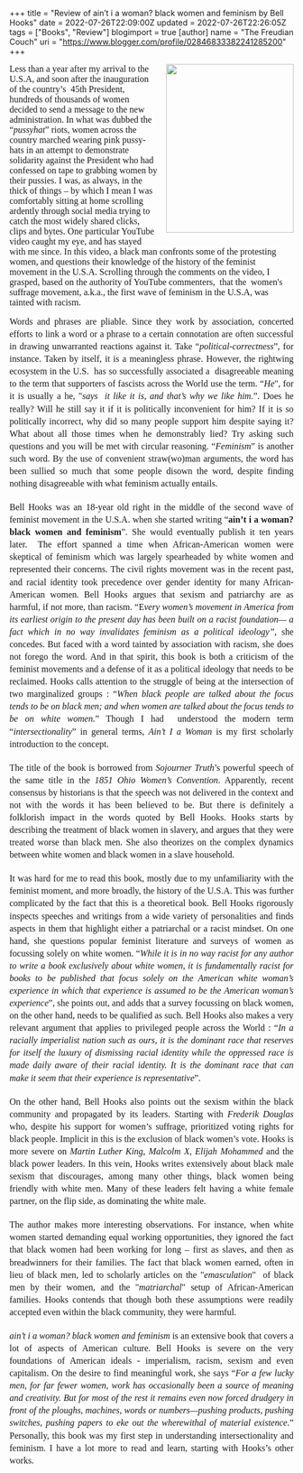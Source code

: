 +++
title = "Review of ain’t i a woman? black women and feminism by Bell Hooks"
date = 2022-07-26T22:09:00Z
updated = 2022-07-26T22:26:05Z
tags = ["Books", "Review"]
blogimport = true 
[author]
	name = "The Freudian Couch"
	uri = "https://www.blogger.com/profile/02846833382241285200"
+++

<div class="separator"><span style="border: none; clear: right; display: inline-block; float: right; height: 299px; margin-bottom: 1em; margin-left: 1em; overflow: hidden; width: 226px;"><img height="299" src="https://lh3.googleusercontent.com/4igTinr9FtdQCIjdEx6LHghDCp7PVAj-9xp1YeJ6kfUo0EjV8r-C5iM7m3hZANrLzZUuSFsXV9ld5EDdjFJXFfkKPnVfvb8LWbcY3huJ0iJZ3cBH4vhHaUNIrkdfPoEewJQ9b6fDKe9jKvcD3Pw" style="margin-left: 0px; margin-top: 0px;" width="226" /></span></div><p><span style="font-size: medium;"><span style="background-color: white; color: #181818; font-family: Merriweather, serif; font-variant-east-asian: normal; font-variant-numeric: normal; text-align: justify; vertical-align: baseline; white-space: pre-wrap;">Less than a year after my arrival to the U.S.A, and soon after the inauguration of the country’s&nbsp; 45th President, hundreds of thousands of women decided to send a message to the new administration. In what was dubbed the “</span><span style="background-color: white; color: #181818; font-family: Merriweather, serif; font-style: italic; font-variant-east-asian: normal; font-variant-numeric: normal; text-align: justify; vertical-align: baseline; white-space: pre-wrap;">pussyhat</span><span style="background-color: white; color: #181818; font-family: Merriweather, serif; font-variant-east-asian: normal; font-variant-numeric: normal; text-align: justify; vertical-align: baseline; white-space: pre-wrap;">” riots, women across the country marched wearing pink pussy-hats in an attempt to demonstrate solidarity against the President who had confessed on tape to grabbing women by their pussies. I was, as always, in the thick of things – by which I mean I was comfortably sitting at home scrolling ardently through social media trying to catch the most widely shared clicks, clips and bytes. One particular YouTube video caught my eye, and has stayed with me since. In this video, a black man confronts some of the protesting women, and questions their knowledge of the history of the feminist movement in the U.S.A. Scrolling through the comments on the video, I grasped, based on the authority of YouTube commenters,&nbsp; that the&nbsp; women's suffrage movement, a.k.a., the first wave of feminism in the U.S.A, was tainted with racism.&nbsp;</span></span></p><span id="docs-internal-guid-eee06361-7fff-139f-8727-dd19d59d436a"><p dir="ltr" style="line-height: 1.38; margin-bottom: 0pt; margin-top: 0pt; text-align: justify;"><span style="font-size: medium;"><span style="background-color: white; color: #181818; font-family: Merriweather, serif; font-variant-east-asian: normal; font-variant-numeric: normal; vertical-align: baseline; white-space: pre-wrap;">Words and phrases are pliable. Since they work by association, concerted efforts to link a word or a phrase to a certain connotation are often successful in drawing unwarranted reactions against it. Take “</span><span style="background-color: white; color: #181818; font-family: Merriweather, serif; font-style: italic; font-variant-east-asian: normal; font-variant-numeric: normal; vertical-align: baseline; white-space: pre-wrap;">political-correctness</span><span style="background-color: white; color: #181818; font-family: Merriweather, serif; font-variant-east-asian: normal; font-variant-numeric: normal; vertical-align: baseline; white-space: pre-wrap;">”, for instance. Taken by itself, it is a meaningless phrase. However, the rightwing ecosystem in the U.S.&nbsp; has so successfully associated a&nbsp; disagreeable meaning to the term that supporters of fascists across the World use the term. “<i>He</i>", for it is usually a he, "<i>says&nbsp; it like it is, and that’s why we like him.</i>”. Does he really? Will he still say it if it is politically inconvenient for him? If it is so politically incorrect, why did so many people support him despite saying it? What about all those times when he demonstrably lied? Try asking such questions and you will be met with circular reasoning. “</span><span style="background-color: white; color: #181818; font-family: Merriweather, serif; font-style: italic; font-variant-east-asian: normal; font-variant-numeric: normal; vertical-align: baseline; white-space: pre-wrap;">Feminism</span><span style="background-color: white; color: #181818; font-family: Merriweather, serif; font-variant-east-asian: normal; font-variant-numeric: normal; vertical-align: baseline; white-space: pre-wrap;">” is another such word. By the use of convenient straw(wo)man arguments, the word has been sullied so much that some people disown the word, despite finding nothing disagreeable with what feminism actually entails.</span></span></p><span style="font-size: medium;"><br /></span><p dir="ltr" style="line-height: 1.38; margin-bottom: 0pt; margin-top: 0pt; text-align: justify;"><span style="font-size: medium;"><span style="background-color: white; color: #181818; font-family: Merriweather, serif; font-variant-east-asian: normal; font-variant-numeric: normal; vertical-align: baseline; white-space: pre-wrap;">Bell Hooks was an 18-year old right in the middle of the second wave of feminist movement in the U.S.A. when she started writing “</span><span style="background-color: white; color: #181818; font-family: Merriweather, serif; font-variant-east-asian: normal; font-variant-numeric: normal; font-weight: 700; vertical-align: baseline; white-space: pre-wrap;">ain’t i a woman? black women and feminism</span><span style="background-color: white; color: #181818; font-family: Merriweather, serif; font-variant-east-asian: normal; font-variant-numeric: normal; vertical-align: baseline; white-space: pre-wrap;">”. She would eventually publish it ten years later.&nbsp; The effort spanned a time when African-American women were skeptical of feminism which was largely spearheaded by white women and represented their concerns. The civil rights movement was in the recent past, and racial identity took precedence over gender identity for many African-American women. Bell Hooks argues that sexism and patriarchy are as harmful, if not more, than racism. “E</span><span style="background-color: white; color: #181818; font-family: Merriweather, serif; font-style: italic; font-variant-east-asian: normal; font-variant-numeric: normal; vertical-align: baseline; white-space: pre-wrap;">very women’s movement in America from its earliest origin to the present day has been built on a racist foundation— a fact which in no way invalidates feminism as a political ideology”, </span><span style="background-color: white; font-variant-east-asian: normal; font-variant-numeric: normal; vertical-align: baseline;"><span style="color: #181818; font-family: Merriweather, serif;"><span style="white-space: pre-wrap;">she concedes. But faced with a word tainted by association with racism, she does not forego the word. And in that spirit, this book is both a criticism of the feminist movements and a defense of it as a political ideology that needs to be reclaimed. Hooks calls attention to the struggle of being at the intersection of two marginalized groups : “</span></span></span><span style="background-color: white; color: #181818; font-family: Merriweather, serif; font-style: italic; font-variant-east-asian: normal; font-variant-numeric: normal; vertical-align: baseline; white-space: pre-wrap;">When black people are talked about the focus tends to be on black men; and when women are talked about the focus tends to be on white women.</span><span style="background-color: white; color: #181818; font-family: Merriweather, serif; font-variant-east-asian: normal; font-variant-numeric: normal; vertical-align: baseline; white-space: pre-wrap;">” Though I had&nbsp; understood the modern term “</span><span style="background-color: white; color: #181818; font-family: Merriweather, serif; font-style: italic; font-variant-east-asian: normal; font-variant-numeric: normal; vertical-align: baseline; white-space: pre-wrap;">intersectionality</span><span style="background-color: white; color: #181818; font-family: Merriweather, serif; font-variant-east-asian: normal; font-variant-numeric: normal; vertical-align: baseline; white-space: pre-wrap;">” in general terms, </span><span style="background-color: white; color: #181818; font-family: Merriweather, serif; font-style: italic; font-variant-east-asian: normal; font-variant-numeric: normal; vertical-align: baseline; white-space: pre-wrap;">Ain’t I a Woman</span><span style="background-color: white; color: #181818; font-family: Merriweather, serif; font-variant-east-asian: normal; font-variant-numeric: normal; vertical-align: baseline; white-space: pre-wrap;"> is my first scholarly introduction to the concept.&nbsp;</span></span></p><span style="font-size: medium;"><br /></span><p dir="ltr" style="line-height: 1.38; margin-bottom: 0pt; margin-top: 0pt; text-align: justify;"><span style="font-size: medium;"><span style="background-color: white; color: #181818; font-family: Merriweather, serif; font-variant-east-asian: normal; font-variant-numeric: normal; vertical-align: baseline; white-space: pre-wrap;">The title of the book is borrowed from </span><span style="background-color: white; color: #181818; font-family: Merriweather, serif; font-style: italic; font-variant-east-asian: normal; font-variant-numeric: normal; vertical-align: baseline; white-space: pre-wrap;">Sojourner Truth</span><span style="background-color: white; color: #181818; font-family: Merriweather, serif; font-variant-east-asian: normal; font-variant-numeric: normal; vertical-align: baseline; white-space: pre-wrap;">’s powerful speech of the same title in the </span><span style="background-color: white; color: #181818; font-family: Merriweather, serif; font-style: italic; font-variant-east-asian: normal; font-variant-numeric: normal; vertical-align: baseline; white-space: pre-wrap;">1851 Ohio Women’s Convention</span><span style="background-color: white; color: #181818; font-family: Merriweather, serif; font-variant-east-asian: normal; font-variant-numeric: normal; vertical-align: baseline; white-space: pre-wrap;">. Apparently, recent consensus by historians is that the speech was not delivered in the context and not with the words it has been believed to be. But there is definitely a folklorish impact in the words quoted by Bell Hooks. Hooks starts by describing the treatment of black women in slavery, and argues that they were treated worse than black men. She also theorizes on the complex dynamics between white women and black women in a slave household.</span></span></p><span style="font-size: medium;"><br /></span><p dir="ltr" style="line-height: 1.38; margin-bottom: 0pt; margin-top: 0pt; text-align: justify;"><span style="font-size: medium;"><span style="background-color: white; color: #181818; font-family: Merriweather, serif; font-variant-east-asian: normal; font-variant-numeric: normal; vertical-align: baseline; white-space: pre-wrap;">It was hard for me to read this book, mostly due to my unfamiliarity with the feminist moment, and more broadly, the history of the U.S.A. This was further complicated by the fact that this is a theoretical book. Bell Hooks rigorously inspects speeches and writings from a wide variety of personalities and finds aspects in them that highlight either a patriarchal or a racist mindset. On one hand, she questions popular feminist literature and surveys of women as focussing solely on white women. “</span><span style="background-color: white; color: #181818; font-family: Merriweather, serif; font-style: italic; font-variant-east-asian: normal; font-variant-numeric: normal; vertical-align: baseline; white-space: pre-wrap;">While it is in no way racist for any author to write a book exclusively about white women, it is fundamentally racist for books to be published that focus solely on the American white woman’s experience in which that experience is assumed to be the American woman’s experience</span><span style="background-color: white; color: #181818; font-family: Merriweather, serif; font-variant-east-asian: normal; font-variant-numeric: normal; vertical-align: baseline; white-space: pre-wrap;">”, she points out, and adds that a survey focussing on black women, on the other hand, needs to be qualified as such. Bell Hooks also makes a very relevant argument that applies to privileged people across the World : “</span><span style="background-color: white; color: #181818; font-family: Merriweather, serif; font-style: italic; font-variant-east-asian: normal; font-variant-numeric: normal; vertical-align: baseline; white-space: pre-wrap;">In a racially imperialist nation such as ours, it is the dominant race that reserves for itself the luxury of dismissing racial identity while the oppressed race is made daily aware of their racial identity. It is the dominant race that can make it seem that their experience is representative</span><span style="background-color: white; color: #181818; font-family: Merriweather, serif; font-variant-east-asian: normal; font-variant-numeric: normal; vertical-align: baseline; white-space: pre-wrap;">”.</span></span></p><span style="font-size: medium;"><br /></span><p dir="ltr" style="line-height: 1.38; margin-bottom: 0pt; margin-top: 0pt; text-align: justify;"><span style="font-size: medium;"><span style="background-color: white; font-variant-east-asian: normal; font-variant-numeric: normal; vertical-align: baseline;"><span style="color: #181818; font-family: Merriweather, serif;"><span style="white-space: pre-wrap;">On the other hand, Bell Hooks also points out the sexism within the black community and propagated by its leaders. Starting with </span></span></span><span style="background-color: white; color: #181818; font-family: Merriweather, serif; font-style: italic; font-variant-east-asian: normal; font-variant-numeric: normal; vertical-align: baseline; white-space: pre-wrap;">Frederik Douglas</span><span style="background-color: white; font-variant-east-asian: normal; font-variant-numeric: normal; vertical-align: baseline;"><span style="color: #181818; font-family: Merriweather, serif;"><span style="white-space: pre-wrap;"> who, despite his support for women’s suffrage, prioritized voting rights for black people. Implicit in this is the exclusion of black women’s vote. Hooks is more severe on </span></span></span><span style="background-color: white; color: #181818; font-family: Merriweather, serif; font-style: italic; font-variant-east-asian: normal; font-variant-numeric: normal; vertical-align: baseline; white-space: pre-wrap;">Martin Luther King</span><span style="background-color: white; color: #181818; font-family: Merriweather, serif; font-variant-east-asian: normal; font-variant-numeric: normal; vertical-align: baseline; white-space: pre-wrap;">, </span><span style="background-color: white; color: #181818; font-family: Merriweather, serif; font-style: italic; font-variant-east-asian: normal; font-variant-numeric: normal; vertical-align: baseline; white-space: pre-wrap;">Malcolm X</span><span style="background-color: white; color: #181818; font-family: Merriweather, serif; font-variant-east-asian: normal; font-variant-numeric: normal; vertical-align: baseline; white-space: pre-wrap;">, </span><span style="background-color: white; color: #181818; font-family: Merriweather, serif; font-style: italic; font-variant-east-asian: normal; font-variant-numeric: normal; vertical-align: baseline; white-space: pre-wrap;">Elijah Mohammed </span><span style="background-color: white; color: #181818; font-family: Merriweather, serif; font-variant-east-asian: normal; font-variant-numeric: normal; vertical-align: baseline; white-space: pre-wrap;">and the black power leaders. In this vein, Hooks writes extensively about black male sexism that discourages, among many other things, black women being friendly with white men. Many of these leaders felt having a white female partner, on the flip side, as dominating the white male.</span></span></p><span style="font-size: medium;"><br /></span><p dir="ltr" style="line-height: 1.38; margin-bottom: 0pt; margin-top: 0pt; text-align: justify;"><span style="font-size: medium;"><span style="background-color: white; color: #181818; font-family: Merriweather, serif; font-variant-east-asian: normal; font-variant-numeric: normal; vertical-align: baseline; white-space: pre-wrap;">The author makes more interesting observations. For instance, when white women started demanding equal working opportunities, they ignored the fact that black women had been working for long – first as slaves, and then as breadwinners for their families. The fact that black women earned, often in lieu of black men, led to scholarly articles on the "</span><span style="background-color: white; color: #181818; font-family: Merriweather, serif; font-style: italic; font-variant-east-asian: normal; font-variant-numeric: normal; vertical-align: baseline; white-space: pre-wrap;">emasculation</span><span style="background-color: white; color: #181818; font-family: Merriweather, serif; font-variant-east-asian: normal; font-variant-numeric: normal; vertical-align: baseline; white-space: pre-wrap;">"&nbsp; of black men by their women, and the "</span><span style="background-color: white; color: #181818; font-family: Merriweather, serif; font-style: italic; font-variant-east-asian: normal; font-variant-numeric: normal; vertical-align: baseline; white-space: pre-wrap;">matriarchal</span><span style="background-color: white; color: #181818; font-family: Merriweather, serif; font-variant-east-asian: normal; font-variant-numeric: normal; vertical-align: baseline; white-space: pre-wrap;">" setup of African-American families.&nbsp;Hooks contends that though both these assumptions were readily accepted even within the black community, they were harmful.</span></span></p><span style="font-size: medium;"><br /></span><p dir="ltr" style="line-height: 1.38; margin-bottom: 0pt; margin-top: 0pt; text-align: justify;"><span style="font-size: medium;"><span style="background-color: white; color: #181818; font-family: Merriweather, serif; font-style: italic; font-variant-east-asian: normal; font-variant-numeric: normal; vertical-align: baseline; white-space: pre-wrap;">ain’t i a woman? black women and feminism</span><span style="background-color: white; color: #181818; font-family: Merriweather, serif; font-variant-east-asian: normal; font-variant-numeric: normal; vertical-align: baseline; white-space: pre-wrap;"> is an extensive book that covers a lot of aspects of American culture. Bell Hooks is severe on the very foundations of American ideals - imperialism, racism, sexism and even capitalism. On the desire to find meaningful work, she says “</span><span style="background-color: white; color: #181818; font-family: Merriweather, serif; font-style: italic; font-variant-east-asian: normal; font-variant-numeric: normal; vertical-align: baseline; white-space: pre-wrap;">For a few lucky men, for far fewer women, work has occasionally been a source of meaning and creativity. But for most of the rest it remains even now forced drudgery in front of the ploughs, machines, words or numbers—pushing products, pushing switches, pushing papers to eke out the wherewithal of material existence.</span><span style="background-color: white; color: #181818; font-family: Merriweather, serif; font-variant-east-asian: normal; font-variant-numeric: normal; vertical-align: baseline; white-space: pre-wrap;">” Personally, this book was my first step in understanding intersectionality and feminism. I have a lot more to read and learn, starting with Hooks’s other works.</span></span></p><div><span style="background-color: white; color: #181818; font-family: Merriweather, serif; font-size: 10.5pt; font-variant-east-asian: normal; font-variant-numeric: normal; vertical-align: baseline; white-space: pre-wrap;"><br /></span></div></span>
